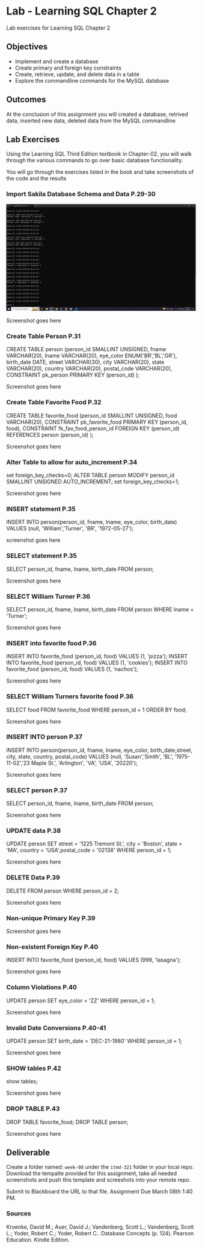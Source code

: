 # Lab - Learning SQL Chapter 2

Lab exercises for Learning SQL Chapter 2

## Objectives

* Implement and create a database
* Create primary and foreign key constraints
* Create, retrieve, update, and delete data in a table
* Explore the commandline commands for the MySQL database

## Outcomes

At the conclusion of this assignment you will created a database, retrived data, inserted new data, deleted data from the MySQL commandline

## Lab Exercises

Using the Learning SQL Third Edition textbook in Chapter-02, you will walk through the various commands to go over basic database functionality.

You will go through the exercises listed in the book and take screenshots of the code and the results

### Import Sakila Database Schema and Data P.29-30

![Alt text](./screenshot/1.png?raw=true "Optional Title")

Screenshot goes here

### Create Table Person P.31


CREATE TABLE person
 (person_id SMALLINT UNSIGNED,
 fname VARCHAR(20),
 lname VARCHAR(20),
 eye_color ENUM('BR','BL','GR'),
 birth_date DATE,
 street VARCHAR(30),
 city VARCHAR(20),
 state VARCHAR(20),
 country VARCHAR(20),
 postal_code VARCHAR(20),
 CONSTRAINT pk_person PRIMARY KEY (person_id)
 );

Screenshot goes here

### Create Table Favorite Food P.32

CREATE TABLE favorite_food
(person_id SMALLINT UNSIGNED,
food VARCHAR(20),
CONSTRAINT pk_favorite_food PRIMARY KEY (person_id, food),
CONSTRAINT fk_fav_food_person_id FOREIGN KEY (person_id) REFERENCES person (person_id)
);

Screenshot goes here

### Alter Table to allow for auto_increment P.34

set foreign_key_checks=0;
ALTER TABLE person
 MODIFY person_id SMALLINT UNSIGNED AUTO_INCREMENT;
set foreign_key_checks=1;

Screenshot goes here

### INSERT statement P.35

INSERT INTO person(person_id, fname, lname, eye_color, birth_date) VALUES (null, 'William','Turner', 'BR', '1972-05-27');

screenshot goes here

### SELECT statement P.35

 SELECT person_id, fname, lname, birth_date FROM person;

Screenshot goes here

### SELECT William Turner P.36

 SELECT person_id, fname, lname, birth_date FROM person WHERE lname = 'Turner';

Screenshot goes here

### INSERT into favorite food P.36

INSERT INTO favorite_food (person_id, food) VALUES (1, 'pizza');
INSERT INTO favorite_food (person_id, food) VALUES (1, 'cookies');
INSERT INTO favorite_food (person_id, food) VALUES (1, 'nachos');

Screenshot goes here

### SELECT William Turners favorite food P.36

SELECT food FROM favorite_food WHERE person_id = 1 ORDER BY food;

Screenshot goes here

### INSERT INTO person P.37

INSERT INTO person(person_id, fname, lname, eye_color, birth_date,street, city, state, country, postal_code) VALUES (null, 'Susan','Smith', 'BL', '1975-11-02','23 Maple St.', 'Arlington', 'VA', 'USA', '20220');

Screenshot goes here

### SELECT person P.37

SELECT person_id, fname, lname, birth_date FROM person;

Screenshot goes here

### UPDATE data P.38

UPDATE person SET street = '1225 Tremont St.', city = 'Boston', state = 'MA', country = 'USA',postal_code = '02138' WHERE person_id = 1;

Screenshot goes here

### DELETE Data P.39

DELETE FROM person WHERE person_id = 2;

Screenshot goes here

### Non-unique Primary Key P.39

Screenshot goes here

### Non-existent Foreign Key P.40

INSERT INTO favorite_food (person_id, food) VALUES (999, 'lasagna');

Screenshot goes here

### Column Violations P.40

 UPDATE person SET eye_color = 'ZZ' WHERE person_id = 1;

Screenshot goes here

### Invalid Date Conversions P.40-41

UPDATE person SET birth_date = 'DEC-21-1980' WHERE person_id = 1;

Screenshot goes here

### SHOW tables P.42

show tables;

Screenshot goes here

### DROP TABLE P.43

 DROP TABLE favorite_food;
 DROP TABLE person;

Screenshot goes here

## Deliverable

Create a folder named: `week-08` under the `itmd-321` folder in your local repo. Download the tempalte provided for this assignment, take all needed screenshots and push this template and screeshots into your remote repo.

Submit to Blackboard the URL to that file.  Assignment Due March 08th 1:40 PM.

### Sources

Kroenke, David M.; Auer, David J.; Vandenberg, Scott L.; Vandenberg, Scott L.; Yoder, Robert C.; Yoder, Robert C.. Database Concepts (p. 124). Pearson Education. Kindle Edition. 